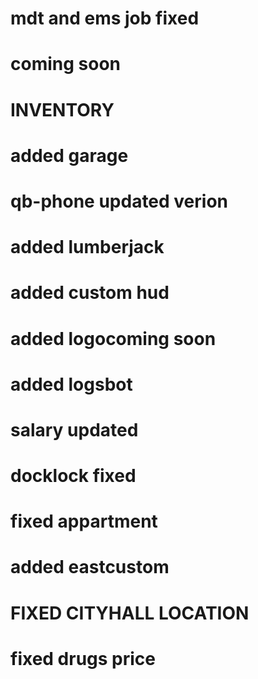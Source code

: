 # mdt and ems job fixed
# coming soon
# INVENTORY
# added garage
# qb-phone updated verion
# added lumberjack
# added custom hud
# added logocoming soon 
# added logsbot
# salary updated 
# docklock fixed 
# fixed appartment
# added eastcustom
# FIXED CITYHALL LOCATION
 # fixed drugs price
